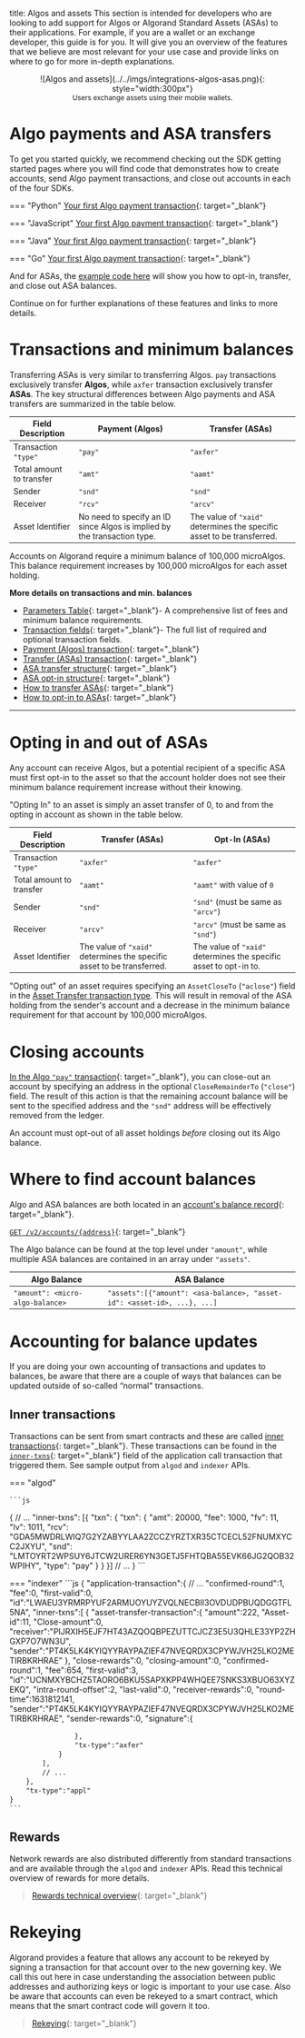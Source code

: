 title: Algos and assets
This section is intended for developers who are looking to add support for Algos or Algorand Standard Assets (ASAs) to their applications. For example, if you are a wallet or an exchange developer, this guide is for you. It will give you an overview of the features that we believe are most relevant for your use case and provide links on where to go for more in-depth explanations.

<center>
![Algos and assets](../../imgs/integrations-algos-asas.png){: style="width:300px"}
<figcaption style="font-size:12px">Users exchange assets using their mobile wallets.</figcaption>
</center>

# Algo payments and ASA transfers
To get you started quickly, we recommend checking out the SDK getting started pages where you will find code that demonstrates how to create accounts, send Algo payment transactions, and close out accounts in each of the four SDKs.

=== "Python"
    [Your first Algo payment transaction](../../../sdks/python){: target="_blank"}

=== "JavaScript"
    [Your first Algo payment transaction](../../../sdks/javascript){: target="_blank"}

=== "Java"
    [Your first Algo payment transaction](../../../sdks/java){: target="_blank"}

=== "Go"
    [Your first Algo payment transaction](../../../sdks/go){: target="_blank"}
 

And for ASAs, the [example code here](../../get-details/asa.md) will show you how to opt-in, transfer, and close out ASA balances.

Continue on for further explanations of these features and links to more details.

# Transactions and minimum balances

Transferring ASAs is very similar to transferring Algos. `pay` transactions exclusively transfer **Algos**, while `axfer` transaction exclusively transfer **ASAs**. The key structural differences between Algo payments and ASA transfers are summarized in the table below.

|Field Description|Payment (Algos)|Transfer (ASAs)|
|-----|----|------|
|Transaction `"type"`|`"pay"`|`"axfer"`|
|Total amount to transfer|`"amt"`|`"aamt"`|
|Sender|`"snd"`|`"snd"`|
|Receiver|`"rcv"`|`"arcv"`|
|Asset Identifier|No need to specify an ID since Algos is implied by the transaction type.|The value of `"xaid"` determines the specific asset to be transferred.|
  
Accounts on Algorand require a minimum balance of 100,000 microAlgos. This balance requirement increases by 100,000 microAlgos for each asset holding.
  
**More details on transactions and min. balances**

* [Parameters Table](../../../get-details/parameter_tables/){: target="_blank"}- A comprehensive list of fees and minimum balance requirements.
* [Transaction fields](../../../get-details/transactions/){: target="_blank"}- The full list of required and optional transaction fields.
* [Payment (Algos) transaction](../../../get-details/transactions/#payment-transaction){: target="_blank"}
* [Transfer (ASAs) transaction](../../../get-details/transactions/#asset-transfer-transaction){: target="_blank"}
* [ASA transfer structure](../../../get-details/transactions/#transfer-an-asset){: target="_blank"}
* [ASA opt-in structure](../../../get-details/transactions/#opt-in-to-an-asset){: target="_blank"}
* [How to transfer ASAs](../../../get-details/asa/#transferring-an-asset){: target="_blank"}
* [How to opt-in to ASAs](../../../get-details/asa/#receiving-an-asset){: target="_blank"}


----------

# Opting in and out of ASAs

Any account can receive Algos, but a potential recipient of a specific ASA must first opt-in to the asset so that the account holder does not see their minimum balance requirement increase without their knowing.   
  
"Opting In" to an asset is simply an asset transfer of 0, to and from the opting in account as shown in the table below.

|Field Description|Transfer (ASAs)| Opt-In (ASAs)|
|-----|------|-----|
|Transaction `"type"`|`"axfer"`|`"axfer"`|
|Total amount to transfer|`"aamt"`|`"aamt"` with value of `0`|
|Sender|`"snd"`|`"snd"` (must be same as `"arcv"`)|
|Receiver|`"arcv"`|`"arcv"` (must be same as `"snd"`)|
|Asset Identifier|The value of `"xaid"` determines the specific asset to be transferred.|The value of `"xaid"` determines the specific asset to opt-in to.|

"Opting out" of an asset requires specifying an `AssetCloseTo` (`"aclose"`) field in the [Asset Transfer transaction type](../../../get-details/transactions/#asset-transfer-transaction). This will result in removal of the ASA holding from the sender's account and a decrease in the minimum balance requirement for that account by 100,000 microAlgos.


# Closing accounts

[In the Algo `"pay"` transaction](/docs/get-details/transactions/#close-an-account){: target="_blank"}, you can close-out an account by specifying an address in the optional `CloseRemainderTo` (`"close"`) field. The result of this action is that the remaining account balance will be sent to the specified address and the `"snd"` address will be effectively removed from the ledger.

An account must opt-out of all asset holdings _before_ closing out its Algo balance.


# Where to find account balances

Algo and ASA balances are both located in an [account's balance record](/docs/rest-apis/algod#account){: target="_blank"}.

[`GET /v2/accounts/{address}`](/docs/rest-apis/algod#get-v2accountsaddress){: target="_blank"}

The Algo balance can be found at the top level under `"amount"`, while multiple ASA balances are contained in an array under `"assets"`.

|Algo Balance | ASA Balance |
|---|---|
|`"amount": <micro-algo-balance>`|`"assets":[{"amount": <asa-balance>, "asset-id": <asset-id>, ...}, ...]`|

# Accounting for balance updates
If you are doing your own accounting of transactions and updates to balances, be aware that there are a couple of ways that balances can be updated outside of so-called “normal" transactions.

## Inner transactions
Transactions can be sent from smart contracts and these are called [inner transactions](/docs/get-details/dapps/avm/teal/specification/#inner-transactions){: target="_blank"}. These transactions can be found in the [`inner-txns`](../../../rest-apis/algod#pendingtransactionresponse){: target="_blank"} field of the application call transaction that triggered them. See sample output from `algod` and `indexer` APIs. 

=== "algod"

    ```js
{
    // ...
    "inner-txns": [{
        "txn": {
            "txn": {
                "amt": 20000,
                "fee": 1000,
                "fv": 11,
                "lv": 1011,
                "rcv": "GDA5MWDRLWIQ7G2YZABYYLAA2ZCCZYRZTXR35CTCECL52FNUMXYCC2JXYU",
                "snd": "LMTOYRT2WPSUY6JTCW2URER6YN3GETJ5FHTQBA55EVK66JG2QOB32WPIHY",
                "type": "pay"
            }
        }
    }]
    // ...
}
    ```

=== "indexer"
	```js
        {
        "application-transaction":{
            // ...
            "confirmed-round":1,
            "fee":0,
            "first-valid":0,
            "id":"LWAEU3YRMRPYUF2ARMUOYUYZVQLNECBII3OVDUDPBUQDGGTFL5NA",
            "inner-txns":[
                {
                    "asset-transfer-transaction":{
                        "amount":222,
                        "Asset-id":11,
                        "Close-amount":0,
                        "receiver":"PIJRXIH5EJF7HT43AZQOQBPEZUTTCJCZ3E5U3QHLE33YP2ZHGXP7O7WN3U",
                        "sender":"PT4K5LK4KYIQYYRAYPAZIEF47NVEQRDX3CPYWJVH25LKO2METIRBKRHRAE"
                    },
                    "close-rewards":0,
                    "closing-amount":0,
                    "confirmed-round":1,
                    "fee":654,
                    "first-valid":3,
                    "id":"UCNMXYBCHZ5TAORO6BKU5SAPXKPP4WHQEE7SNKS3XBUO63XYZEKQ",
                    "intra-round-offset":2,
                    "last-valid":0,
                    "receiver-rewards":0,
                    "round-time":1631812141,
                    "sender":"PT4K5LK4KYIQYYRAYPAZIEF47NVEQRDX3CPYWJVH25LKO2METIRBKRHRAE",
                    "sender-rewards":0,
                    "signature":{
                        
                    },
                    "tx-type":"axfer"
                }
            ],
            // ...
        },
        "tx-type":"appl"
    }
	```

## Rewards
Network rewards are also distributed differently from standard transactions and are available through the `algod` and `indexer` APIs. Read this technical overview of rewards for more details.

> [Rewards technical overview](https://www.algorand.com/resources/blog/rewards-technical-overview){: target="_blank"}

# Rekeying
Algorand provides a feature that allows any account to be rekeyed by signing a transaction for that account over to the new governing key. We call this out here in case understanding the association between public addresses and authorizing keys or logic is important to your use case. Also be aware that accounts can even be rekeyed to a smart contract, which means that the smart contract code will govern it too.

> [Rekeying](../../../get-details/accounts/rekey/){: target="_blank"}

